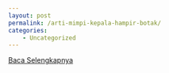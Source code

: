 ```yaml
---
layout: post
permalink: /arti-mimpi-kepala-hampir-botak/
categories:
    - Uncategorized
---
```


[Baca Selengkapnya](/10)